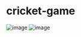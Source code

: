 # cricket-game
![image](https://github.com/arpitdogra07/cricket-game/assets/48236094/aa61444f-1d9c-4204-8d1f-efaf13346829)
![image](https://github.com/arpitdogra07/cricket-game/assets/48236094/1d877d3f-f7fe-4f7b-a74c-24ba693aa01f)




 
